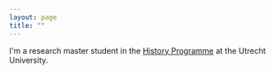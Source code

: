 ```yaml
---
layout: page
title: ""
---
```


I'm a research master student in the [History Programme](https://uu.nl/en/masters/history.nl) at the Utrecht University.
